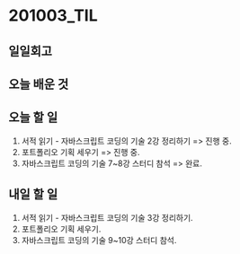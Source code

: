 # 201003_TIL

## 일일회고

## 오늘 배운 것

## 오늘 할 일

1. 서적 읽기 - 자바스크립트 코딩의 기술 2강 정리하기 => 진행 중.
2. 포트폴리오 기획 세우기 => 진행 중.
3. 자바스크립트 코딩의 기술 7~8강 스터디 참석 => 완료.

## 내일 할 일

1. 서적 읽기 - 자바스크립트 코딩의 기술 3강 정리하기.
2. 포트폴리오 기획 세우기.
3. 자바스크립트 코딩의 기술 9~10강 스터디 참석.
